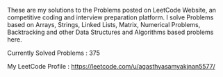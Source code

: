 These are my solutions to the Problems posted on LeetCode Website, an competitive coding and interview preparation platform. 
I solve Problems based on Arrays, Strings, Linked Lists, Matrix, Numerical Problems, Backtracking and other Data Structures and Algorithms based problems here.

Currently Solved Problems : 375

My LeetCode Profile : https://leetcode.com/u/agasthyasamyakjnan5577/
